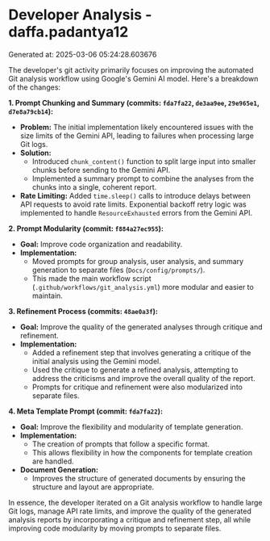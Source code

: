 # Developer Analysis - daffa.padantya12
Generated at: 2025-03-06 05:24:28.603676

The developer's git activity primarily focuses on improving the automated Git analysis workflow using Google's Gemini AI model. Here's a breakdown of the changes:

**1. Prompt Chunking and Summary (commits: `fda7fa22`, `de3aa9ee`, `29e965e1`, `d7e8a79cb14`):**

*   **Problem:** The initial implementation likely encountered issues with the size limits of the Gemini API, leading to failures when processing large Git logs.
*   **Solution:**
    *   Introduced `chunk_content()` function to split large input into smaller chunks before sending to the Gemini API.
    *   Implemented a summary prompt to combine the analyses from the chunks into a single, coherent report.
*   **Rate Limiting:** Added `time.sleep()` calls to introduce delays between API requests to avoid rate limits.  Exponential backoff retry logic was implemented to handle `ResourceExhausted` errors from the Gemini API.

**2. Prompt Modularity (commit: `f884a27ec955`):**

*   **Goal:** Improve code organization and readability.
*   **Implementation:**
    *   Moved prompts for group analysis, user analysis, and summary generation to separate files (`Docs/config/prompts/`).
    *   This made the main workflow script (`.github/workflows/git_analysis.yml`) more modular and easier to maintain.

**3. Refinement Process (commits: `48ae0a3f`):**

*   **Goal:** Improve the quality of the generated analyses through critique and refinement.
*   **Implementation:**
    *   Added a refinement step that involves generating a critique of the initial analysis using the Gemini model.
    *   Used the critique to generate a refined analysis, attempting to address the criticisms and improve the overall quality of the report.
    *   Prompts for critique and refinement were also modularized into separate files.

**4. Meta Template Prompt (commit: `fda7fa22`):**
*   **Goal:** Improve the flexibility and modularity of template generation.
*   **Implementation:**
    *   The creation of prompts that follow a specific format.
    *   This allows flexibility in how the components for template creation are handled.
*   **Document Generation:**
    *   Improves the structure of generated documents by ensuring the structure and layout are appropriate.

In essence, the developer iterated on a Git analysis workflow to handle large Git logs, manage API rate limits, and improve the quality of the generated analysis reports by incorporating a critique and refinement step, all while improving code modularity by moving prompts to separate files.
